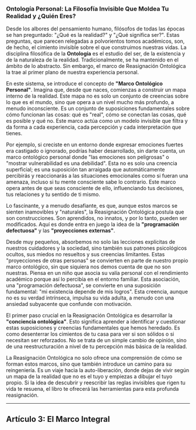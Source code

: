 ### Ontología Personal: La Filosofía Invisible Que Moldea Tu Realidad y ¿Quién Eres?
Desde los albores del pensamiento humano, filósofos de todas las épocas se han preguntado: "¿Qué es la realidad?" y "¿Qué significa ser?". Estas preguntas, que parecen relegadas a polvorientos tomos académicos, son, de hecho, el cimiento invisible sobre el que construimos nuestras vidas. La disciplina filosófica de la **Ontología** es el estudio del ser, de la existencia y de la naturaleza de la realidad. Tradicionalmente, se ha mantenido en el ámbito de lo abstracto. Sin embargo, el marco de Reasignación Ontológica la trae al primer plano de nuestra experiencia personal.

En este sistema, se introduce el concepto de **"Marco Ontológico Personal"**. Imagina que, desde que naces, comienzas a construir un mapa interno de la realidad. Este mapa no es solo un conjunto de creencias sobre lo que es el mundo, sino que opera a un nivel mucho más profundo, a menudo inconsciente. Es un conjunto de suposiciones fundamentales sobre cómo funcionan las cosas: qué es "real", cómo se conectan las cosas, qué es posible y qué no. Este marco actúa como un modelo invisible que filtra y da forma a cada experiencia, cada percepción y cada interpretación que tienes.

Por ejemplo, si creciste en un entorno donde expresar emociones fuertes era castigado o ignorado, podrías haber desarrollado, sin darte cuenta, un marco ontológico personal donde "las emociones son peligrosas" o "mostrar vulnerabilidad es una debilidad". Esta no es solo una creencia superficial; es una suposición tan arraigada que automáticamente percibirás y reaccionarás a las situaciones emocionales como si fueran una amenaza, incluso si tu mente consciente sabe lo contrario. Este marco opera antes de que seas consciente de ello, influenciando tus decisiones, tus relaciones y tu sentido de ti mismo.

Lo fascinante, y a menudo desafiante, es que, aunque estos marcos se sienten inamovibles y "naturales", la Reasignación Ontológica postula que son construcciones. Son aprendidos, no innatos, y por lo tanto, pueden ser modificados. Aquí es donde entra en juego la idea de la **"programación defectuosa"** y las **"proyecciones externas"**.

Desde muy pequeños, absorbemos no solo las lecciones explícitas de nuestros cuidadores y la sociedad, sino también sus patrones psicológicos ocultos, sus miedos no resueltos y sus creencias limitantes. Estas "proyecciones de otras personas" se convierten en parte de nuestro propio marco ontológico, sin que siquiera nos demos cuenta de que no son nuestras. Piensa en un niño que asocia su valía personal con el rendimiento académico porque así lo percibía en el entorno familiar. Esta asociación, una "programación defectuosa", se convierte en una suposición fundamental: "mi existencia depende de mis logros". Esta creencia, aunque no es su verdad intrínseca, impulsa su vida adulta, a menudo con una ansiedad subyacente que confunde con motivación.

El primer paso crucial en la Reasignación Ontológica es desarrollar la **"conciencia ontológica"**. Esto significa aprender a identificar y cuestionar estas suposiciones y creencias fundamentales que hemos heredado. Es como desenterrar los cimientos de tu casa para ver si son sólidos o si necesitan ser reforzados. No se trata de un simple cambio de opinión, sino de una reestructuración a nivel de tu percepción más básica de la realidad.

La Reasignación Ontológica no solo ofrece una comprensión de cómo se forman estos marcos, sino que también introduce un camino para su reingeniería. Es un viaje hacia la auto-liberación, donde dejas de vivir según un mapa de la realidad que no es el tuyo y empiezas a dibujar el tuyo propio. Si la idea de descubrir y reescribir las reglas invisibles que rigen tu vida te resuena, el libro te ofrecerá las herramientas para esta profunda reasignación.

---

## Artículo 3: El Marco Integral